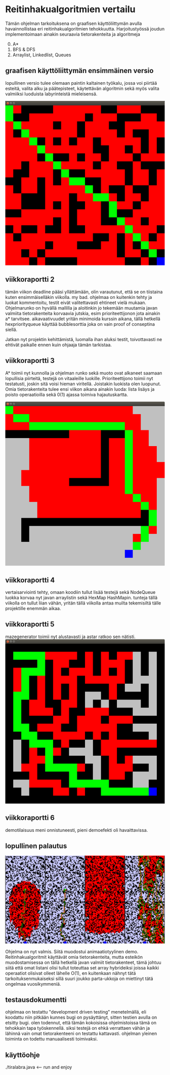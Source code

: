 Reitinhakualgoritmien vertailu
==============================

Tämän ohjelman tarkoituksena on graafisen käyttöliittymän avulla havainnollistaa eri reitinhakualgoritmien tehokkuutta. Harjoitustyössä joudun implementoimaan ainakin seuraavia tietorakenteita ja algoritmeja

0. A*
0. BFS & DFS
0. Arraylist, Linkedlist, Queues

graafisen käyttöliittymän ensimmäinen versio
--------------------------------------------

lopullinen versio tulee olemaan paintin kaltainen työkalu, jossa voi piirtää esteitä, valita alku ja päätepisteet, käytettävän algoritmin sekä myös valita valmiiksi luoduista labyrinteistä mieleisensä.

![alt tag](sample.png)

viikkoraportti 2
----------------

tämän viikon deadline pääsi yllättämään, olin varautunut, että se on tiistaina kuten ensimmäiselläkin viikolla. my bad. ohjelmaa on kuitenkin tehty ja luokat kommentoitu, testit eivät valitettavasti ehtineet vielä mukaan. Ohjelmarunko on hyvällä mallilla ja aloitinkin jo tekemään muutamia javan valmiita tietorakenteita korvaavia jutskia, esim prioriteettijonon jota ainakin a* tarvitsee. aikavaativuudet yritän minimoida kurssin aikana, tällä hetkellä hexpriorityqueue käyttää bubblesorttia joka on vain proof of conseptina siellä.

Jatkan nyt projektin kehittämistä, luomalla ihan aluksi testit, toivottavasti ne ehtivät paikalle ennen kuin ohjaaja tämän tarkistaa.

viikkoraportti 3
----------------

A* toimii nyt kunnolla ja ohjelman runko sekä muoto ovat alkaneet saamaan lopullisia piirteitä, testejä on vitaaleille luokille. Prioriteettijono toimii nyt testatusti, joskin sitä voisi hieman viritellä. Joistakin luokista olen luopunut. Omia tietorakenteita tulee ensi viikon aikana ainakin luoda: lista lisäys ja poisto operaatioilla sekä 0(1) ajassa toimiva hajautuskartta.

![alt tag](astar.png)

viikkoraportti 4
----------------

vertaisarviointi tehty, omaan koodiin tullut lisää testejä sekä NodeQueue luokka korvaa nyt javan arraylistin sekä HexMap HashMapin. tunteja tällä viikolla on tullut liian vähän, yritän tällä viikolla antaa muilta tekemisiltä tälle projektille enemmän aikaa.

viikkoraportti 5
----------------

mazegenerator toimii nyt alustavasti ja astar ratkoo sen nätisti.
![alt tag](mazev1.png)

viikkoraportti 6
----------------

demotilaisuus meni onnistuneesti, pieni demoefekti oli havaittavissa.

lopullinen palautus
-------------------

![alt tag](finaldemo.png)

Ohjelma on nyt valmis. Siitä muodostui animaatiotyylinen demo. Reitinhakualgoritmit käyttävät omia tietorakenteita, mutta esteikön muodostamisessa on tällä hetkellä javan valmiit tietorakenteet, tämä johtuu siitä että omat listani olisi tullut toteuttaa set array hybrideiksi joissa kaikki operaatiot olisivat olleet lähelle O(1), en kuitenkaan nähnyt tätä tarkoituksenmukaiseksi sillä suuri joukko parta-ukkoja on miettinyt tätä ongelmaa vuosikymmeniä.

testausdokumentti
-----------------
ohjelmaa on testattu "development driven testing" menetelmällä, eli koodattu niin pitkään kunnes bugi on pysäyttänyt, sitten testien avulla on etsitty bugi. olen todennut, että tämän kokoisissa ohjelmistoissa tämä on tehokkain tapa työskennellä. siksi testejä on ehkä verrattaen vähän ja lähinnä vain omat tietorakenteeni on testattu kattavasti. ohjelman yleinen toiminta on todettu manuaalisesti toimivaksi.

käyttöohje
----------

./tiralabra.java <-- run and enjoy
